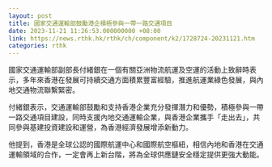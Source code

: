 ```yaml
---
layout: post
title: 國家交通運輸部鼓勵港企積極參與一帶一路交通項目
date: 2023-11-21 11:26:53.000000000 +08:00
link: https://news.rthk.hk/rthk/ch/component/k2/1728724-20231121.htm
categories: rthk
---
```


國家交通運輸部副部長付緒銀在一個有關亞洲物流航運及空運的活動上致辭時表示，多年來香港在發展可持續交通方面積累豐富經驗，推進航運業綠色發展，與內地交通物流聯繫緊密。

付緒銀表示，交通運輸部鼓勵和支持香港企業充分發揮潛力和優勢，積極參與一帶一路交通項目建設，同時支援內地交通運輸企業，與香港企業攜手「走出去」，共同參與基建投資建設和運營，為香港經濟發展增添新動力。

他提到，香港是全球公認的國際航運中心和國際航空樞紐，相信內地和香港在交通運輸領域的合作，一定會再上新台階，將為全球供應鏈安全穩定提供更強大動能。
